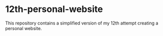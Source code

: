 # 12th-personal-website
This repository contains a simplified version of my 12th attempt creating a personal website.

